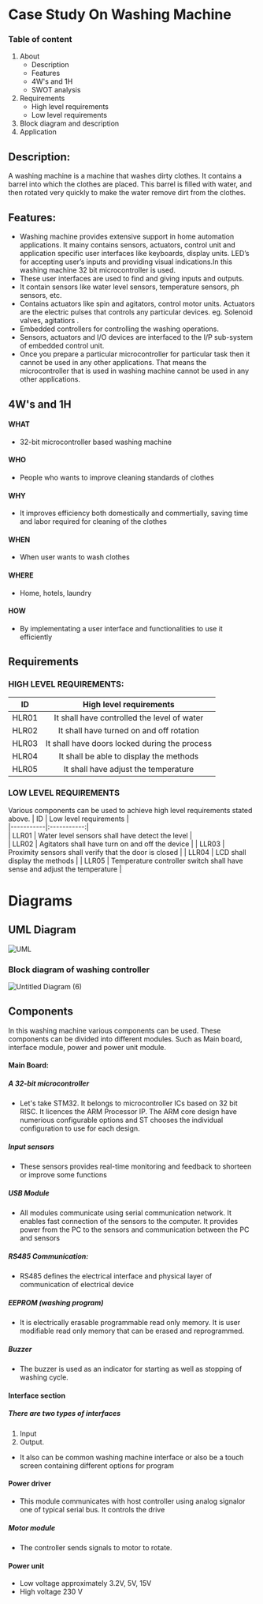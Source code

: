 # Case Study On Washing Machine

### Table of content
1. About
    - Description
    - Features
    - 4W's and 1H
    - SWOT analysis
2. Requirements
    - High level requirements
    - Low level requirements
3. Block diagram and description
4. Application



## Description:
A washing machine is a machine that washes dirty clothes. It contains a barrel into which the clothes are placed. This barrel is filled with water, and then rotated very quickly to make the water remove dirt from the clothes.

## Features: 

- Washing machine provides extensive support in home automation applications. It mainy contains sensors, actuators, control unit and application specific user interfaces like keyboards, display units. LED’s for accepting user’s inputs and providing visual indications.In this washing machine 32 bit microcontroller is used.
- These user interfaces are used to find and  giving inputs and outputs.
- It contain sensors like water level sensors, temperature sensors, ph sensors, etc.
- Contains actuators like spin and agitators, control motor units. Actuators are the electric pulses that controls any particular devices. eg. Solenoid valves, agitatiors .
- Embedded controllers for controlling the washing operations.
- Sensors, actuators and I/O devices are interfaced to the I/P sub-system of embedded control unit.
- Once you prepare a particular microcontroller for particular task then it cannot be used in any other applications. That means the microcontroller that is used in washing machine cannot be used in any other applications.

## 4W's and 1H

#### WHAT
- 32-bit microcontroller based washing machine
#### WHO
- People who wants to improve cleaning standards of clothes 
#### WHY
- It improves efficiency both domestically and commertially, saving time and labor required for cleaning of the clothes
#### WHEN
- When user wants to wash clothes
#### WHERE
- Home, hotels, laundry
#### HOW
- By implementating a user interface and functionalities to use it efficiently


## Requirements

### HIGH LEVEL REQUIREMENTS:

| ID | High level requirements |  
|-----------|:-----------:|  
| HLR01 | It shall have controlled the level of water |  
| HLR02 | It shall have turned on and off rotation |
| HLR03 | It shall have doors locked during the process |
| HLR04 | It shall be able to display the methods |
| HLR05 | It shall have adjust the temperature |


### LOW LEVEL REQUIREMENTS
Various components can be used to achieve high level requirements stated above.
| ID | Low level requirements |  
|-----------|:-----------:|  
| LLR01 | Water level sensors shall have detect the level |  
| LLR02 | Agitators shall have turn on and off the device |
| LLR03 | Proximity sensors shall verify that the door is closed |
| LLR04 | LCD shall display the methods |
| LLR05 | Temperature controller switch shall have sense and adjust the temperature |


# Diagrams

## UML Diagram

![UML](https://user-images.githubusercontent.com/93757351/154840281-45c67ba9-cd24-411d-b5d7-d5b80f4f3621.JPG)

### Block diagram of washing controller

![Untitled Diagram (6)](https://user-images.githubusercontent.com/93757351/154830924-320d5f71-0366-4eb7-b7e6-9157d8710dff.jpg)


## Components
In this washing machine various components can be used. These components can be divided into different modules.
Such as Main board, interface module, power and power unit module.
#### Main Board:
##### A 32-bit microcontroller 
- Let's take STM32. It belongs to microcontroller ICs based on 32 bit RISC. It licences the ARM Processor IP. The ARM core design have numerious configurable options and ST chooses the individual configuration to use for each design.
##### Input sensors 
- These sensors provides real-time monitoring and feedback to shorteen or improve some functions
##### USB Module 
- All modules communicate using serial communication network. It enables fast connection of the sensors to the computer. It provides power from the PC to the sensors and communication between the PC and sensors
##### RS485 Communication: 
- RS485 defines the electrical interface and physical layer of communication of electrical device
##### EEPROM (washing program) 
- It is electrically erasable programmable read only memory. It is user modifiable read only memory that can be erased and reprogrammed.
##### Buzzer 
- The buzzer is used as an indicator for starting as well as stopping of washing cycle.
#### Interface section 
##### There are two types of interfaces 
1. Input 
2. Output.
-  It also can be common washing machine interface or also be a touch screen containing different options for program
#### Power driver 
- This module communicates with host controller using analog signalor one of typical serial bus. It controls the drive
##### Motor module 
- The controller sends signals to motor to rotate.  
#### Power unit
- Low voltage approximately 3.2V, 5V, 15V
- High voltage 230 V



